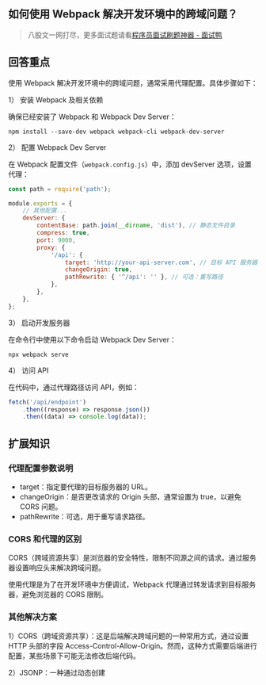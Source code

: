 ## 如何使用 Webpack 解决开发环境中的跨域问题？
> 八股文一网打尽，更多面试题请看[程序员面试刷题神器 - 面试鸭](https://www.mianshiya.com/)

## 回答重点

使用 Webpack 解决开发环境中的跨域问题，通常采用代理配置。具体步骤如下：

1） 安装 Webpack 及相关依赖

确保已经安装了 Webpack 和 Webpack Dev Server：

```
npm install --save-dev webpack webpack-cli webpack-dev-server
```

2） 配置 Webpack Dev Server

在 Webpack 配置文件（`webpack.config.js`）中，添加 devServer 选项，设置代理：

```javascript
const path = require('path');

module.exports = {
    // 其他配置...
    devServer: {
        contentBase: path.join(__dirname, 'dist'), // 静态文件目录
        compress: true,
        port: 9000,
        proxy: {
            '/api': {
                target: 'http://your-api-server.com', // 目标 API 服务器
                changeOrigin: true,
                pathRewrite: { '^/api': '' }, // 可选：重写路径
            },
        },
    },
};
```

3） 启动开发服务器

在命令行中使用以下命令启动 Webpack Dev Server：

```
npx webpack serve
```

4） 访问 API

在代码中，通过代理路径访问 API，例如：

```javascript
fetch('/api/endpoint')
    .then((response) => response.json())
    .then((data) => console.log(data));
```

## 扩展知识

### 代理配置参数说明

-   target：指定要代理的目标服务器的 URL。
-   changeOrigin：是否更改请求的 Origin 头部，通常设置为 true，以避免 CORS 问题。
-   pathRewrite：可选，用于重写请求路径。

### CORS 和代理的区别

CORS（跨域资源共享）是浏览器的安全特性，限制不同源之间的请求。通过服务器设置响应头来解决跨域问题。

使用代理是为了在开发环境中方便调试，Webpack 代理通过转发请求到目标服务器，避免浏览器的 CORS 限制。

### 其他解决方案

1）CORS（跨域资源共享）：这是后端解决跨域问题的一种常用方式，通过设置 HTTP 头部的字段 Access-Control-Allow-Origin。然而，这种方式需要后端进行配置，某些场景下可能无法修改后端代码。

2）JSONP：一种通过动态创建 <script> 标签来实现的跨域请求方法，不过它只适用于 GET 请求。

3）
```
Access-Control-Allow-Origin: *
```



> 八股文一网打尽，更多面试题请看[程序员面试刷题神器 - 面试鸭](https://www.mianshiya.com/)